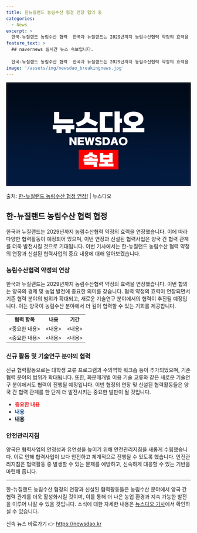 ```yaml
---
title: 한뉴질랜드 농림수산 협정 연장 협의 중
categories:
  - News
excerpt: >
  한국-뉴질랜드 농림수산 협력  한국과 뉴질랜드는 2029년까지 농림수산협력 약정의 효력을 연장했습니다. 이와…
feature_text: >
  ## navernews 실시간 뉴스 속보입니다.

  한국-뉴질랜드 농림수산 협력  한국과 뉴질랜드는 2029년까지 농림수산협력 약정의 효력을 연장했습니다. 이와…
image: '/assets/img/newsdao_breakingnews.jpg'
---
```


![뉴스다오 속보](/assets/img/newsdao_breakingnews.jpg)

<p>출처: <a href="https://newsdao.kr/4010" rel="dofollow">한-뉴질랜드 농림수산 협정 연장!</a> | 뉴스다오</p>

<h2 data-ke-size="size26">한-뉴질랜드 농림수산 협력 협정</h2>

<p data-ke-size="size16">한국과 뉴질랜드는 2029년까지 농림수산협력 약정의 효력을 연장했습니다. 이에 따라 다양한 협력활동이 예정되어 있으며, 이번 연장과 신설된 협력사업은 양국 간 협력 관계를 더욱 발전시킬 것으로 기대됩니다. 이번 기사에서는 한-뉴질랜드 농림수산 협력 약정의 연장과 신설된 협력사업의 중요 내용에 대해 알아보겠습니다.</p>

<h3 data-ke-size="size24">농림수산협력 약정의 연장</h3>

<p data-ke-size="size16">한국과 뉴질랜드는 2029년까지 농림수산협력 약정의 효력을 연장했습니다. 이번 합의는 양국의 경제 및 농업 발전에 중요한 의미를 갖습니다. 협력 약정의 효력이 연장되면서 기존 협력 분야의 범위가 확대되고, 새로운 기술연구 분야에서의 협력이 추진될 예정입니다. 이는 양국이 농림수산 분야에서 더 깊이 협력할 수 있는 기회를 제공합니다.</p>

<table>
  <tr>
    <td style="text-align: center; height: 17px;"><b>협력 항목</b></td>
    <td style="text-align: center; height: 17px;"><b>내용</b></td>
    <td style="text-align: center; height: 17px;"><b>기간</b></td>
  </tr>
  <tr>
    <td><중요한 내용></td>
    <td><내용></td>
    <td><내용></td>
  </tr>
  <tr>
    <td><중요한 내용></td>
    <td><내용></td>
    <td><내용></td>
  </tr>
</table>

<h3 data-ke-size="size24">신규 활동 및 기술연구 분야의 협력</h3>

<p data-ke-size="size16">신규 협력활동으로는 대학생 교류 프로그램과 수의역학 워크숍 등이 추가되었으며, 기존 협력 분야의 범위가 확대됩니다. 또한, 화분매개벌 이용 기술 교류와 같은 새로운 기술연구 분야에서도 협력이 진행될 예정입니다. 이번 협정의 연장 및 신설된 협력활동들은 양국 간 협력 관계를 한 단계 더 발전시키는 중요한 발판이 될 것입니다.</p>

<ul>
  <li><b><span style="color: #ee2323;">중요한 내용</span></b></li>
  <li><b><span style="color: #1a5490;">내용</span></b></li>
  <li><b><span style="background-color: #21538527;">내용</span></b></li>
</ul>

<h3 data-ke-size="size24">안전관리지침</h3>

<p data-ke-size="size16">양국은 협력사업의 안정성과 유연성을 높이기 위해 안전관리지침을 새롭게 수립했습니다. 이로 인해 협력사업이 보다 안전하고 체계적으로 진행될 수 있도록 했습니다. 안전관리지침은 협력활동 중 발생할 수 있는 문제를 예방하고, 신속하게 대응할 수 있는 기반을 마련해 줍니다.</p>

<hr>

<p data-ke-size="size16">한-뉴질랜드 농림수산 협정의 연장과 신설된 협력활동들은 농림수산 분야에서 양국 간 협력 관계를 더욱 활성화시킬 것이며, 이를 통해 더 나은 농업 환경과 지속 가능한 발전을 이루어 나갈 수 있을 것입니다. 소식에 대한 자세한 내용은 <a href="https://newsdao.kr/4010">뉴스다오 기사</a>에서 확인하실 수 있습니다.</p> 

신속 뉴스 바로가기 👉 <a href="https://newsdao.kr" rel="dofollow">https://newsdao.kr</a>



